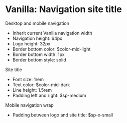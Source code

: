 # Vanilla: Navigation site title

Desktop and mobile navigation
- Inherit current Vanilla navigation width
- Navigation height: 64px
- Logo height: 32px
- Border bottom color: $color-mid-light
- Border bottom width: 1px
- Border bottom style: solid

Site title
- Font size: 1rem 
- Text color: $color-mid-dark
- Line height: 1.5rem
- Padding left and right: $sp-medium

Mobile navigation wrap
- Padding between logo and site title: $sp-x-small

